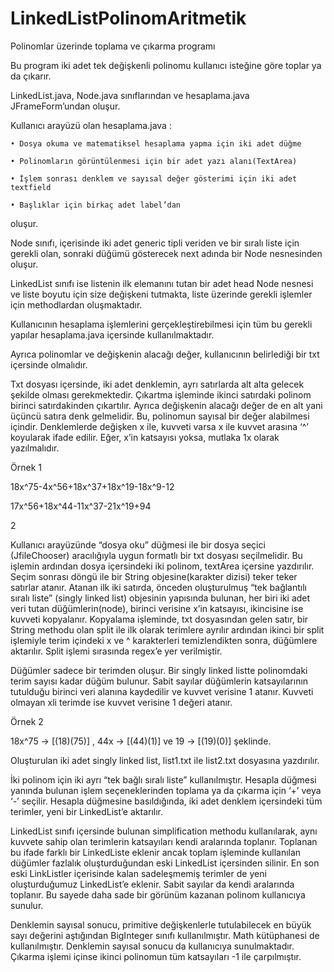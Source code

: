 # LinkedListPolinomAritmetik
Polinomlar üzerinde toplama ve çıkarma programı

Bu program iki adet tek değişkenli polinomu kullanıcı isteğine göre toplar ya da çıkarır.

LinkedList.java, Node.java sınıflarından ve hesaplama.java JFrameForm’undan oluşur.

Kullanıcı arayüzü olan hesaplama.java :

    • Dosya okuma ve matematiksel hesaplama yapma için iki adet düğme
    
    • Polinomların görüntülenmesi için bir adet yazı alanı(TextArea)
    
    • İşlem sonrası denklem ve sayısal değer gösterimi için iki adet textfield
    
    • Başlıklar için birkaç adet label’dan
oluşur.

Node sınıfı, içerisinde iki adet generic tipli veriden ve bir sıralı liste için gerekli olan, sonraki düğümü gösterecek next adında bir Node nesnesinden oluşur.

LinkedList sınıfı ise listenin ilk elemanını tutan bir adet head Node nesnesi ve liste boyutu için size değişkeni tutmakta, liste üzerinde gerekli işlemler için methodlardan oluşmaktadır.

Kullanıcının hesaplama işlemlerini gerçekleştirebilmesi için tüm bu gerekli yapılar hesaplama.java içersinde kullanılmaktadır.

Ayrıca polinomlar ve değişkenin alacağı değer, kullanıcının belirlediği bir txt içersinde olmalıdır.

Txt dosyası içersinde, iki adet denklemin, ayrı satırlarda alt alta gelecek şekilde olması gerekmektedir. Çıkartma işleminde ikinci satırdaki polinom birinci satırdakinden çıkartılır. Ayrıca değişkenin alacağı değer de en alt yani üçüncü satıra denk gelmelidir. Bu, polinomun sayısal bir değer alabilmesi içindir. Denklemlerde değişken x ile,  kuvveti varsa x ile kuvvet arasına ‘^’ koyularak ifade edilir. Eğer, x’in katsayısı yoksa, mutlaka 1x olarak yazılmalıdır.

Örnek 1

18x^75-4x^56+18x^37+18x^19-18x^9-12

17x^56+18x^44-11x^37-21x^19+94

2


Kullanıcı arayüzünde “dosya oku” düğmesi ile bir dosya seçici (JfileChooser) aracılığıyla uygun formatlı bir txt dosyası seçilmelidir. Bu işlemin ardından dosya içersindeki iki polinom, textArea içersine yazdırılır. Seçim sonrası döngü ile bir String objesine(karakter dizisi) teker teker satırlar atanır. Atanan ilk iki satırda, önceden oluşturulmuş “tek bağlantılı sıralı liste” (singly linked list) objesinin yapısında bulunan, her biri iki adet veri tutan düğümlerin(node), birinci verisine x’in katsayısı, ikincisine ise kuvveti kopyalanır. Kopyalama işleminde, txt dosyasından gelen satır, bir String methodu olan split ile ilk olarak terimlere ayrılır ardından ikinci bir split işlemiyle terim içindeki x ve ^ karakterleri temizlendikten sonra, düğümlere aktarılır. Split işlemi sırasında regex’e yer verilmiştir. 

Düğümler sadece bir terimden oluşur. Bir singly linked listte polinomdaki terim sayısı kadar düğüm bulunur. Sabit sayılar düğümlerin katsayılarının tutulduğu birinci veri alanına kaydedilir ve kuvvet verisine 1 atanır. Kuvveti olmayan xli terimde ise kuvvet verisine 1 değeri atanır.

Örnek 2

18x^75 -> [(18)(75)] , 44x -> [(44)(1)] ve 19 -> [(19)(0)] şeklinde. 


Oluşturulan iki adet singly linked list, list1.txt ile list2.txt dosyasına yazdırılır.

İki polinom için iki ayrı “tek bağlı sıralı liste” kullanılmıştır. Hesapla düğmesi yanında bulunan işlem seçeneklerinden toplama ya da çıkarma için ‘+’ veya ‘-’ seçilir. Hesapla düğmesine basıldığında, iki adet denklem içersindeki tüm terimler, yeni bir LinkedList’e aktarılır. 

LinkedList sınıfı içersinde bulunan simplification methodu kullanılarak, aynı kuvvete sahip olan terimlerin katsayıları kendi aralarında toplanır. Toplanan bu ifade farklı bir LinkedListe eklenir ancak toplam işleminde kullanılan düğümler fazlalık oluşturduğundan eski LinkedList içersinden silinir. En son eski LinkListler içerisinde kalan sadeleşmemiş terimler de yeni oluşturduğumuz LinkedList’e eklenir. Sabit sayılar da kendi aralarında toplanır. Bu sayede daha sade bir görünüm kazanan polinom kullanıcıya sunulur.

Denklemin sayısal sonucu, primitive değişkenlerle tutulabilecek en büyük sayı değerini aştığından BigInteger sınıfı kullanılmıştır. Math kütüphanesi de kullanılmıştır. Denklemin sayısal sonucu da kullanıcıya sunulmaktadır. Çıkarma işlemi içinse ikinci polinomun tüm katsayıları -1 ile çarpılmıştır.
